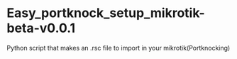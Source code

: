 # Easy_portknock_setup_mikrotik-beta-v0.0.1
Python script that makes an .rsc file to import in your mikrotik(Portknocking)
